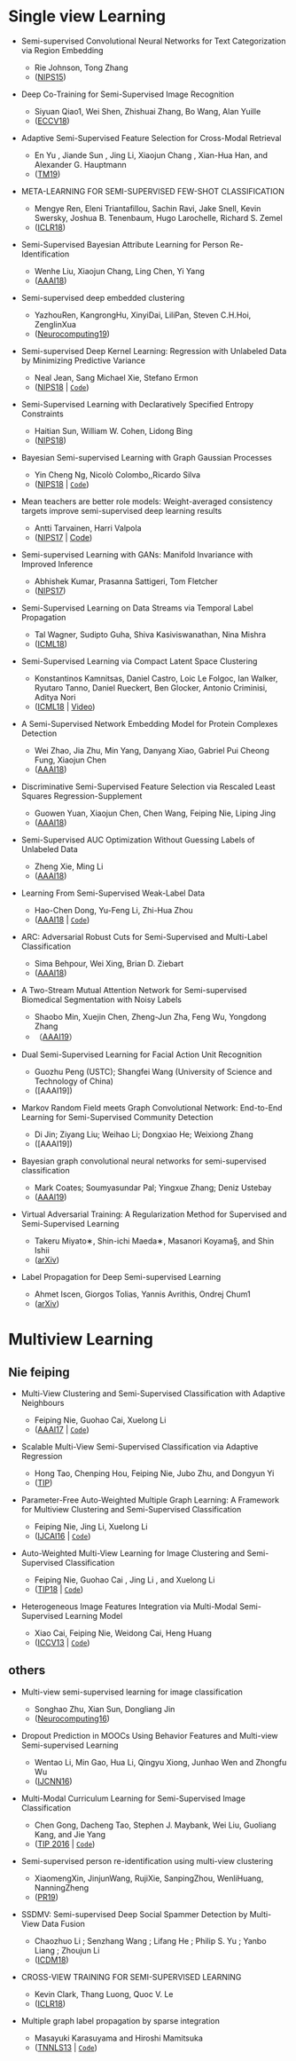# Single view Learning
- Semi-supervised Convolutional Neural Networks for Text Categorization via Region Embedding
	- Rie Johnson, Tong Zhang
	- ([NIPS15](http://papers.nips.cc/paper/5849-semi-supervised-convolutional-neural-networks-for-text-categorization-via-region-embedding))
	
- Deep Co-Training for Semi-Supervised Image Recognition
	- Siyuan Qiao1, Wei Shen, Zhishuai Zhang, Bo Wang, Alan Yuille
	- ([ECCV18](http://openaccess.thecvf.com/content_ECCV_2018/papers/Siyuan_Qiao_Deep_Co-Training_for_ECCV_2018_paper.pdf))

- Adaptive Semi-Supervised Feature Selection for Cross-Modal Retrieval
	- En Yu , Jiande Sun , Jing Li, Xiaojun Chang , Xian-Hua Han, and Alexander G. Hauptmann
	- ([TM19](https://ieeexplore.ieee.org/stamp/stamp.jsp?tp=&arnumber=8501586))

- META-LEARNING FOR SEMI-SUPERVISED FEW-SHOT CLASSIFICATION
	- Mengye Ren, Eleni Triantafillou, Sachin Ravi, Jake Snell, Kevin Swersky, Joshua B. Tenenbaum, Hugo Larochelle, Richard S. Zemel
	- ([ICLR18](https://arxiv.org/pdf/1803.00676.pdf))
	
- Semi-Supervised Bayesian Attribute Learning for Person Re-Identification
	- Wenhe Liu, Xiaojun Chang, Ling Chen, Yi Yang
	- ([AAAI18](https://www.aaai.org/ocs/index.php/AAAI/AAAI18/paper/view/17325/16308))
	
- Semi-supervised deep embedded clustering
	- YazhouRen, KangrongHu, XinyiDai, LiliPan, Steven C.H.Hoi, ZenglinXua
	- ([Neurocomputing19](https://pdf.sciencedirectassets.com/271597/1-s2.0-S0925231218X00484/1-s2.0-S0925231218312049/main.pdf?x-amz-security-token=AgoJb3JpZ2luX2VjEAsaCXVzLWVhc3QtMSJGMEQCIAKmNIni8BVsoKiHWB7oPKOAMLHhUzzRrCnCpaYJfWGvAiAJ7Yt2ud8KObsdLPo%2F%2FNRbBqv336Pcl94vrZabRrc3wSraAwgjEAIaDDA1OTAwMzU0Njg2NSIMn%2BC8DVQTYWLGCiPqKrcDn%2Bv9W%2FuRNN5VbWXWiE6P1mO6veZlH1TFm3ICC36p2gTBOOw6HStWFugrnaGDpkseowTRsXxcnq6vWOSZfPVxY0UVVEDXDt3T9KtseuQuIUx0hKPLrRjb1hooOewzON0swqnNyV9E0Ddhet7G1l71O8L08AG7ecs9W02V39TlBT43OUGdmbSyyUbTKnnbeJKG2%2BSuVORI1AfGc3TrnygDl7JwL6wk4o1DqkOcS%2BqJW%2B8Ib4uL8KuqLB43GTyShU8mmcmJ92LYiM1ZnduXryFPdfsKm78F149mpHMRmSxkKMYRJ5nXrrs%2FipfWng%2BkfuoYHmoowH2pIUaLT%2FK8T%2FiP5g2If7MNpyU3JT9NKjH0bHsy5E7dccBRzOvD41MfhWRz7tfmm4om3vaX98LkBmOQanukj9jMzkX4K%2Fels2N64S4QRoGKWMvlmFluOmcQYVtV8LbyJy6aBNLBC9KH7kdkULhIXDAKfsfsVfiq36k9zoFaLAiWkJoEhvy29wUQhC5obwMxoLr9RX3cFblM%2FtI1PY%2F%2F12lrpDZTueR2QPZ2mPDRAbhrERjxi869YjRjzKw2dl5Soz%2FlQjCuka3nBTq1AQ0nBpaqWLZelch2bRR4V6YZ7qv0XHizo3OO%2Bb2cRyVGAsidgQBfd2WjYpKK4DdsfQSYMl1zGXipY0GDghq4nM%2BhSs5cOpbY2AEJZEMSnPzb9yQpYMekCY019YVOA1jms3nOs%2BVgLyfWGuEwlQImZPJT1oBPcYARuKe553ZQXi08Yp7BOWyhwpDiH5%2F%2BKJiUI4SnmGTascbTpnmcXqVXd5xUNjAq1MkzUhxRLJy33hngt%2Fdhcg4%3D&AWSAccessKeyId=ASIAQ3PHCVTYY2VUW6X7&Expires=1558927775&Signature=gKyvC%2FIHudnSl2m4e%2F92mExVuB0%3D&hash=bfdf2bc32b3a96ad6f260ac069a557c6498568aa393e7b83111d3d872d8d9fa9&host=68042c943591013ac2b2430a89b270f6af2c76d8dfd086a07176afe7c76c2c61&pii=S0925231218312049&tid=spdf-34c9495a-73a9-4616-98da-eb9372cf0a4c&sid=9652818e87ca274e5c3be690b73811a4cf18gxrqa&type=client))

- Semi-supervised Deep Kernel Learning: Regression with Unlabeled Data by Minimizing Predictive Variance
	- Neal Jean, Sang Michael Xie, Stefano Ermon
	- ([NIPS18](http://papers.nips.cc/paper/7778-semi-supervised-deep-kernel-learning-regression-with-unlabeled-data-by-minimizing-predictive-variance) | [`Code`](https://github.com/ermongroup/ssdkl))
	
- Semi-Supervised Learning with Declaratively Specified Entropy Constraints
 	- Haitian Sun, William W. Cohen, Lidong Bing
	- ([NIPS18](http://papers.nips.cc/paper/7695-semi-supervised-learning-with-declaratively-specified-entropy-constraints))
	
- Bayesian Semi-supervised Learning with Graph Gaussian Processes
	- Yin Cheng Ng, Nicolò Colombo,,Ricardo Silva
	- ([NIPS18](http://papers.nips.cc/paper/7440-bayesian-semi-supervised-learning-with-graph-gaussian-processes) | [`Code`](https://github.com/yincheng/GGP))
	
- Mean teachers are better role models: Weight-averaged consistency targets improve semi-supervised deep learning results
	- Antti Tarvainen, Harri Valpola
	- ([NIPS17](http://papers.nips.cc/paper/6719-mean-teachers-are-better-role-models-weight-averaged-consistency-targets-improve-semi-supervised-deep-learning-results) | [Code](https://github.com/shunk031/chainer-MeanTeachers))
	
- Semi-supervised Learning with GANs: Manifold Invariance with Improved Inference
	- Abhishek Kumar, Prasanna Sattigeri, Tom Fletcher
	- ([NIPS17](http://papers.nips.cc/paper/7137-semi-supervised-learning-with-gans-manifold-invariance-with-improved-inference))

- Semi-Supervised Learning on Data Streams via Temporal Label Propagation
	- Tal Wagner, Sudipto Guha, Shiva Kasiviswanathan, Nina Mishra
	- ([ICML18](http://proceedings.mlr.press/v80/wagner18a.html))

- Semi-Supervised Learning via Compact Latent Space Clustering
	- Konstantinos Kamnitsas, Daniel Castro, Loic Le Folgoc, Ian Walker, Ryutaro Tanno, Daniel Rueckert, Ben Glocker, Antonio Criminisi, Aditya Nori
	- ([ICML18](http://proceedings.mlr.press/v80/kamnitsas18a.html) | [Video](https://www.youtube.com/watch?v=gdyZQ7vzVOw))

- A Semi-Supervised Network Embedding Model for Protein Complexes Detection
	- Wei Zhao, Jia Zhu, Min Yang, Danyang Xiao, Gabriel Pui Cheong Fung, Xiaojun Chen
	- ([AAAI18](https://aaai.org/ocs/index.php/AAAI/AAAI18/paper/view/16561/16530))
	
- Discriminative Semi-Supervised Feature Selection via Rescaled Least Squares Regression-Supplement
	- Guowen Yuan, Xiaojun Chen, Chen Wang, Feiping Nie, Liping Jing
	- ([AAAI18](https://aaai.org/ocs/index.php/AAAI/AAAI18/paper/view/16842/16526))

- Semi-Supervised AUC Optimization Without Guessing Labels of Unlabeled Data
	- Zheng Xie, Ming Li
	- ([AAAI18](https://aaai.org/ocs/index.php/AAAI/AAAI18/paper/view/17284/16739))
	
- Learning From Semi-Supervised Weak-Label Data
	- Hao-Chen Dong, Yu-Feng Li, Zhi-Hua Zhou
	- ([AAAI18](https://aaai.org/ocs/index.php/AAAI/AAAI18/paper/view/17022/16605) | [`Code`](https://github.com/dhc123/SSWL))
	
- ARC: Adversarial Robust Cuts for Semi-Supervised and Multi-Label Classification
	- Sima Behpour, Wei Xing, Brian D. Ziebart
	- ([AAAI18](https://aaai.org/ocs/index.php/AAAI/AAAI18/paper/view/17309/16538))

- A Two-Stream Mutual Attention Network for Semi-supervised Biomedical Segmentation with Noisy Labels
	 - Shaobo Min, Xuejin Chen, Zheng-Jun Zha, Feng Wu, Yongdong Zhang
	 - （[AAAI19](http://staff.ustc.edu.cn/~xjchen99/TSMAN-final.pdf)）

- Dual Semi-Supervised Learning for Facial Action Unit Recognition
	- Guozhu Peng (USTC); Shangfei Wang (University of Science and Technology of China)
	- ([AAAI19])
- Markov Random Field meets Graph Convolutional Network: End-to-End Learning for Semi-Supervised Community Detection
	- Di Jin; Ziyang Liu; Weihao Li; Dongxiao He; Weixiong Zhang 
	- ([AAAI19])
- Bayesian graph convolutional neural networks for semi-supervised classification
	- Mark Coates; Soumyasundar Pal; Yingxue Zhang; Deniz Ustebay
	- ([AAAI19](https://arxiv.org/pdf/1811.11103.pdf))
	
- Virtual Adversarial Training: A Regularization Method for Supervised and Semi-Supervised Learning
	- Takeru Miyato∗, Shin-ichi Maeda∗, Masanori Koyama§, and Shin Ishii
	- ([arXiv](https://arxiv.org/pdf/1704.03976.pdf))
- Label Propagation for Deep Semi-supervised Learning
	- Ahmet Iscen, Giorgos Tolias, Yannis Avrithis, Ondrej Chum1
	- ([arXiv](https://arxiv.org/pdf/1904.04717.pdf))
	

# Multiview Learning
## Nie feiping
-  Multi-View Clustering and Semi-Supervised Classification with Adaptive Neighbours
	- Feiping Nie, Guohao Cai, Xuelong Li
	- ([AAAI17](https://www.aaai.org/ocs/index.php/AAAI/AAAI17/paper/view/14833/14423) | [`Code`](http://www.escience.cn/system/file?fileId=85375))
  
- Scalable Multi-View Semi-Supervised Classification via Adaptive Regression
 	- Hong Tao, Chenping Hou, Feiping Nie, Jubo Zhu, and Dongyun Yi
 	- ([TIP](https://ieeexplore.ieee.org/stamp/stamp.jsp?tp=&arnumber=7953537)) 

- Parameter-Free Auto-Weighted Multiple Graph Learning: A Framework for Multiview Clustering and Semi-Supervised Classification
	- Feiping Nie, Jing Li, Xuelong Li
	- ([IJCAI16](https://www.ijcai.org/Proceedings/16/Papers/269.pdf) | [`Code`](http://www.escience.cn/system/file?fileId=86054))
	
- Auto-Weighted Multi-View Learning for Image Clustering and Semi-Supervised Classification
	- Feiping Nie, Guohao Cai , Jing Li , and Xuelong Li
	- ([TIP18](https://ieeexplore.ieee.org/stamp/stamp.jsp?tp=&arnumber=8047308) | [`Code`](http://www.escience.cn/system/file?fileId=102110))
	
- Heterogeneous Image Features Integration via Multi-Modal Semi-Supervised Learning Model
	- Xiao Cai, Feiping Nie, Weidong Cai, Heng Huang
	- ([ICCV13](http://openaccess.thecvf.com/content_iccv_2013/papers/Cai_Heterogeneous_Image_Features_2013_ICCV_paper.pdf) | [`Code`](http://www.escience.cn/system/file?fileId=67606))


## others
- Multi-view semi-supervised learning for image classification
	- Songhao Zhu, Xian Sun, Dongliang Jin
	- ([Neurocomputing16](https://pdf.sciencedirectassets.com/271597/1-s2.0-S0925231216X00318/1-s2.0-S0925231216304416/main.pdf?x-amz-security-token=AgoJb3JpZ2luX2VjEAoaCXVzLWVhc3QtMSJGMEQCICE1m%2B3IJhbujx0H6vVYpBN6rDUrQOsEILfV2IwF5yzcAiBmjvobdjd%2BvmWRUor4teTpwIHslNAhpfiQ60FIB8BdDiraAwgiEAIaDDA1OTAwMzU0Njg2NSIM%2BWwGEe4v9D1d19pAKrcDSO8zlfsg8JTle%2FhR4cFh%2BufbAEk%2Fzi1oj33kfHeuaWFwxUNXSHmpecxaKbA9kT34AAWi92lV592mf0BX3NaRIJvbIuOZn7K3j%2FLAb9jibpfH0GgfEiRz47ZyBuRuYpY3cHuY1%2BWT86SIeGmgzBDUdaewSgVlawdKj4Xx0Z4nSASEaS7rcD0GbC9wsxwcg7YhH2VOkPQPrdgyop86yDXQm31lLCdJ0CwjXJLzN17KCRoFI8wrshuHEiYjNfzcqPRhIyINN0eLz%2FCgkvyUmSUEuZ8LyYwlKF9eFVEsHX%2BSxTUZ7F%2FDMA4AN5VXcvvasW1vKPDWrhCWKEO0iyH6h7oixi8xrezwAy83R7%2FoesWjHtrd8gmfzxTnprusPLQpkf%2F%2Bboxh%2FMJ52xz88aceG787TuBfJ0lLfIdWU4L4etDuHSUXewX%2FRD07KAYLRCa0SoUTPDDnMb344CKWJFNIr%2F1IUPmfbV5qY1Yrz5X%2FIF0U3nPIKiQNPjQX57gLf1Sg9oIbqC%2FcYNXh0DRUB4xIM1782QKZvtgQN0U2iaKnGa8mAF%2FoJwPoe%2FUWvOHgAKuOzG10gG2XvQAyhjCS9qznBTq1AYbXa7nI8XQPHgb1VYHnXDnNxQni06noU7HoFkpjTPVu6nfZBVYL31%2BRvtjAkeiSB7B04F5yxL9vqaCBTF8QFig2RosFUm%2F89q%2FRRgXkPCR9VheCWdavwYsptpJWy%2FMWkxGgUX9rTAHScTuBcnRvlhwNO0vM8p99C1F7bFfk6i%2F%2BzGd8%2FH6AGQRTQht5kvLHWA2%2BOW2J0GXIjRnVi3W0FaTO1FQZ%2FpdaeLV6C7ndjDJhWV86mF0%3D&AWSAccessKeyId=ASIAQ3PHCVTYUUPV2LGS&Expires=1558925673&Signature=kuS7isDoR%2BDQHC2CjwWf9AJB4G4%3D&hash=f6456c9723b187bf8ba1e1dc4b7df83f887d936f51d2c264d6700553994f6ce8&host=68042c943591013ac2b2430a89b270f6af2c76d8dfd086a07176afe7c76c2c61&pii=S0925231216304416&tid=spdf-a313c3e9-b992-4dc4-854e-285f2d48fc18&sid=9652818e87ca274e5c3be690b73811a4cf18gxrqa&type=client))
	
- Dropout Prediction in MOOCs Using Behavior Features and Multi-view Semi-supervised Learning
	- Wentao Li, Min Gao, Hua Li, Qingyu Xiong, Junhao Wen and Zhongfu Wu
	- ([IJCNN16](https://ieeexplore.ieee.org/stamp/stamp.jsp?tp=&arnumber=7727598))
	 
- Multi-Modal Curriculum Learning for Semi-Supervised Image Classification
	- Chen Gong, Dacheng Tao, Stephen J. Maybank, Wei Liu, Guoliang Kang, and Jie Yang
	- ([TIP 2016](https://ieeexplore.ieee.org/stamp/stamp.jsp?tp=&arnumber=7465792) | [`Code`](http://www.escience.cn/system/file?fileId=89049))
	
- Semi-supervised person re-identification using multi-view clustering
	- XiaomengXin, JinjunWang, RujiXie, SanpingZhou, WenliHuang, NanningZheng
	- ([PR19](https://www.sciencedirect.com/science/article/pii/S0031320318304126))
	
- SSDMV: Semi-supervised Deep Social Spammer Detection by Multi-View Data Fusion
	- Chaozhuo Li ; Senzhang Wang ; Lifang He ; Philip S. Yu ; Yanbo Liang ; Zhoujun Li
	- ([ICDM18](https://ieeexplore.ieee.org/stamp/stamp.jsp?tp=&arnumber=8594849))

- CROSS-VIEW TRAINING FOR SEMI-SUPERVISED LEARNING
	- Kevin Clark, Thang Luong, Quoc V. Le
	- ([ICLR18](https://openreview.net/pdf?id=BJubPWZRW))

- Multiple graph label propagation by sparse integration
	- Masayuki Karasuyama and Hiroshi Mamitsuka
	- ([TNNLS13](https://ieeexplore.ieee.org/stamp/stamp.jsp?tp=&arnumber=6566159) | [`Code`](http://www-als.ics.nitech.ac.jp/~karasuyama/software/SMGI/SMGI.html))
